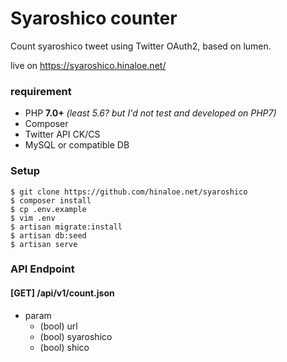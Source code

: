 # Syaroshico counter

Count syaroshico tweet using Twitter OAuth2, based on lumen.

live on https://syaroshico.hinaloe.net/

### requirement

- PHP **7.0+** *(least 5.6? but I'd not test and developed on PHP7)*
- Composer
- Twitter API CK/CS
- MySQL or compatible DB 

### Setup

```shell-session
$ git clone https://github.com/hinaloe.net/syaroshico
$ composer install
$ cp .env.example
$ vim .env
$ artisan migrate:install
$ artisan db:seed
$ artisan serve
```

### API Endpoint

#### [GET] /api/v1/count.json

- param 
    - (bool) url
    - (bool) syaroshico
    - (bool) shico